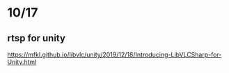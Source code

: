 # 10/17

## rtsp for unity 
https://mfkl.github.io/libvlc/unity/2019/12/18/Introducing-LibVLCSharp-for-Unity.html 
